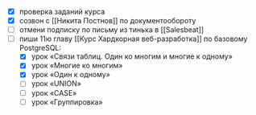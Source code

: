 - [x] проверка заданий курса
- [x] созвон с [[Никита Постнов]] по документообороту
- [ ] отмени подписку по письму из тинька в [[Salesbeat]]
- [ ] пиши 11ю главу [[Курс Хардкорная веб-разработка]] по базовому PostgreSQL:
	- [x] урок «Связи таблиц. Один ко многим и многие к одному»
	- [x] урок «Многие ко многим»
	- [x] урок «Один к одному»
	- [ ] урок «UNION»
	- [ ] урок «CASE»
	- [ ] урок «Группировка»
